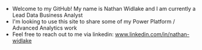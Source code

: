- Welcome to my GitHub! My name is Nathan Widlake and I am currently a Lead Data Business Analyst
- I'm looking to use this site to share some of my Power Platform / Advanced Analytics work
- Feel free to reach out to me via linkedin: www.linkedin.com/in/nathan-widlake 
<!---
WidlakeN/WidlakeN is a ✨ special ✨ repository because its `README.md` (this file) appears on your GitHub profile.
You can click the Preview link to take a look at your changes.
--->
